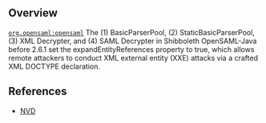 ## Overview
[`org.opensaml:opensaml`](http://search.maven.org/#search%7Cga%7C1%7Ca%3A%22opensaml%22)
The (1) BasicParserPool, (2) StaticBasicParserPool, (3) XML Decrypter, and (4) SAML Decrypter in Shibboleth OpenSAML-Java before 2.6.1 set the expandEntityReferences property to true, which allows remote attackers to conduct XML external entity (XXE) attacks via a crafted XML DOCTYPE declaration.

## References
- [NVD](https://web.nvd.nist.gov/view/vuln/detail?vulnId=CVE-2013-6440)